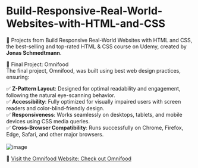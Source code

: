 # Build-Responsive-Real-World-Websites-with-HTML-and-CSS
📌 Projects from Build Responsive Real-World Websites with HTML and CSS, the best-selling and top-rated HTML & CSS course on Udemy, created by **Jonas Schmedtmann**.

🌟 Final Project: Omnifood  
The final project, Omnifood, was built using best web design practices, ensuring:  

✅ **Z-Pattern Layout**: Designed for optimal readability and engagement, following the natural eye-scanning behavior.  
✅ **Accessibility**: Fully optimized for visually impaired users with screen readers and color-blind-friendly design.  
✅ **Responsiveness**: Works seamlessly on desktops, tablets, and mobile devices using CSS media queries.  
✅ **Cross-Browser Compatibility**: Runs successfully on Chrome, Firefox, Edge, Safari, and other major browsers.  
<br>
![image](https://github.com/user-attachments/assets/7880ff57-b84c-4bbc-9baa-5ac2952b621d)  

🔗 [Visit the Omnifood Website: Check out Omnifood](https://omnifood-priscilla-haibara.netlify.app/)

